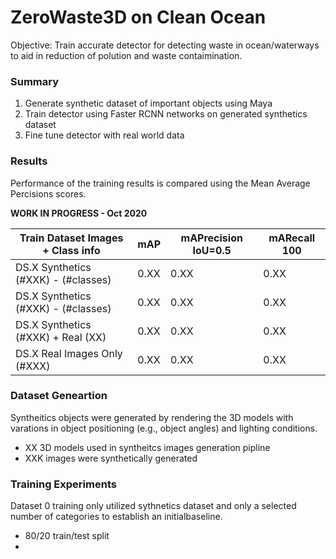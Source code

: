 # ZeroWaste3D on Clean Ocean

Objective: Train accurate detector for detecting waste in ocean/waterways to aid in reduction of polution and waste contaimination. 


### Summary

1. Generate synthetic dataset of important objects using Maya
2. Train detector using Faster RCNN networks on generated synthetics dataset
3. Fine tune detector with real world data




### Results 

Performance of the training results is compared using the Mean Average Percisions scores. 

__WORK IN PROGRESS - Oct 2020__

| Train Dataset Images + Class info  | mAP  | mAPrecision IoU=0.5 | mARecall 100 |
|------------------------------------|------|---------------------|--------------|
| DS.X Synthetics (#XXK) - (#classes) | 0.XX | 0.XX                | 0.XX         |
| DS.X Synthetics (#XXK) - (#classes) | 0.XX | 0.XX                | 0.XX         |
| DS.X Synthetics (#XXK) + Real (XX)  | 0.XX | 0.XX                | 0.XX         |
| DS.X Real Images Only (#XXX)        | 0.XX | 0.XX                | 0.XX         |


### Dataset Geneartion

Syntheitics objects were generated by rendering the 3D models with varations in object positioning (e.g., object angles) and lighting conditions. 

* XX 3D models used in syntheitcs images generation pipline
* XXK images were synthetically generated


### Training Experiments

Dataset 0 training only utilized sythnetics dataset and only a selected number of categories to establish an initialbaseline. 

* 80/20 train/test split
* 
